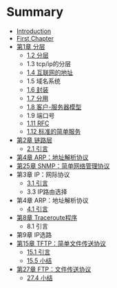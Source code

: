 # Summary

* [Introduction](README.md)
* [First Chapter](chapter1.md)
* [第1章 分层](di-1-zhang-fen-ceng.md)
  * [1.2 分层](di-1-zhang-fen-ceng/12-fen-ceng.md)
  * 1.3 tcp/ip的分层
  * [1.4 互联网的地址](di-1-zhang-fen-ceng/14-hu-lian-wang-de-di-zhi.md)
  * 1.5 域名系统
  * [1.6 封装](di-1-zhang-fen-ceng/16-feng-zhuang.md)
  * [1.7 分用](di-1-zhang-fen-ceng/17-fen-yong.md)
  * [1.8 客户-服务器模型](di-1-zhang-fen-ceng/18-ke-6237-fu-wu-qi-mo-xing.md)
  * 1.9 端口号
  * [1.11 RFC](di-1-zhang-fen-ceng/111-rfc.md)
  * [1.12 标准的简单服务](di-1-zhang-fen-ceng/112-biao-zhun-de-jian-dan-fu-wu.md)
* [第2章 链路层](di-2-zhang-lian-lu-ceng.md)
  * [2.1 引言](di-2-zhang-lian-lu-ceng/21-yin-yan.md)
* [第4章 ARP：地址解析协议](di-4-zhang-arp-ff1a-di-zhi-jie-xi-xie-yi.md)
* [第25章 SNMP：简单网络管理协议](di-25-zhang-snmp-ff1a-jian-dan-wang-luo-guan-li-xie-yi.md)
* 第3章 IP：网际协议
  * [3.1 引言](31-yin-yan.md)
  * 3.3 IP路由选择
* 第4章 ARP：地址解析协议
  * [4.1 引言](41-yin-yan.md)
* [第8章 Traceroute程序](di-8-zhang-traceroute-cheng-xu.md)
  * 8.1 引言
* 第9章 IP选路
* [第15章 TFTP：简单文件传送协议](di-15-zhang-tftp-ff1a-jian-dan-wen-jian-chuan-song-xie-yi.md)
  * [15.1 引言](di-15-zhang-tftp-ff1a-jian-dan-wen-jian-chuan-song-xie-yi/151-yin-yan.md)
  * [15.5 小结](di-15-zhang-tftp-ff1a-jian-dan-wen-jian-chuan-song-xie-yi/155-xiao-jie.md)
* [第27章 FTP：文件传送协议](di-17-zhang-ftp-ff1a-wen-jian-chuan-song-xie-yi.md)
  * [27.4 小结](di-17-zhang-ftp-ff1a-wen-jian-chuan-song-xie-yi/274-xiao-jie.md)

